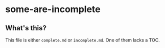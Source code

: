 # some-are-incomplete

<!--
  (Do not remove or edit this comment.)

  This table-of-contents is automatically generated. To generate it, run:
    gulp markdown-toc --fix
-->

## What's this?

This file is either `complete.md` or `incomplete.md`. One of them lacks a TOC.
